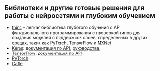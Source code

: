 ## Библиотеки и другие готовые решения для работы с нейросетями и глубоким обучением

- [thinc](https://github.com/explosion/thinc) – легкая библиотека глубокого обучения c API функционального программирования с проверкой типов для создания моделей с поддержкой слоев, определенных в других средах, таких как PyTorch, TensorFlow и MXNet
- [Keras](https://keras.io/): [документация по API](https://keras.io/api/), [руководства](https://keras.io/guides/), 
- [TensorFlow](https://www.tensorflow.org/): [документация по API](https://www.tensorflow.org/api_docs)
- [PyTorch](https://pytorch.org/)
- [Caffe](http://caffe.berkeleyvision.org/)